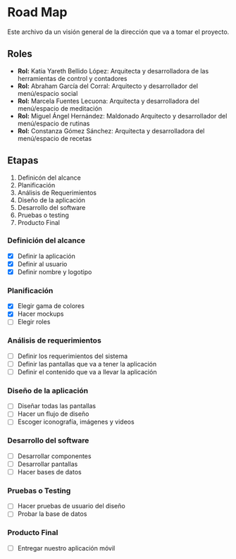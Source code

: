 # Road Map 

Este archivo da un visión general de la dirección que va a tomar el proyecto. 

## Roles
* **Rol:** Katia Yareth Bellido López: Arquitecta y desarrolladora de las herramientas de control y contadores
* **Rol:** Abraham García del Corral: Arquitecto y desarrollador del menú/espacio social
* **Rol:** Marcela Fuentes Lecuona: Arquitecta y desarrolladora del menú/espacio de meditación
* **Rol:** Miguel Ángel Hernández: Maldonado Arquitecto y desarrollador del menú/espacio de rutinas
* **Rol:** Constanza Gómez Sánchez: Arquitecta y desarrolladora del menú/espacio de recetas

## Etapas

1. Definicón del alcance
2. Planificación
3. Análisis de Requerimientos
4. Diseño de la aplicación
5. Desarrollo del software
6. Pruebas o testing
7. Producto Final

### Definición del alcance
* [x] Definir la aplicación
* [x] Definir al usuario
* [x] Definir nombre y logotipo

### Planificación
* [x] Elegir gama de colores
* [x] Hacer mockups
* [ ] Elegir roles

### Análisis de requerimientos
* [ ] Definir los requerimientos del sistema
* [ ] Definir las pantallas que va a tener la aplicación
* [ ] Definir el contenido que va a llevar la aplicación

### Diseño de la aplicación
* [ ] Diseñar todas las pantallas
* [ ] Hacer un flujo de diseño
* [ ] Escoger iconografía, imágenes y videos

### Desarrollo del software
* [ ] Desarrollar componentes
* [ ] Desarrollar pantallas
* [ ] Hacer bases de datos

### Pruebas o Testing
* [ ] Hacer pruebas de usuario del diseño
* [ ] Probar la base de datos

### Producto Final
* [ ] Entregar nuestro aplicación móvil 
